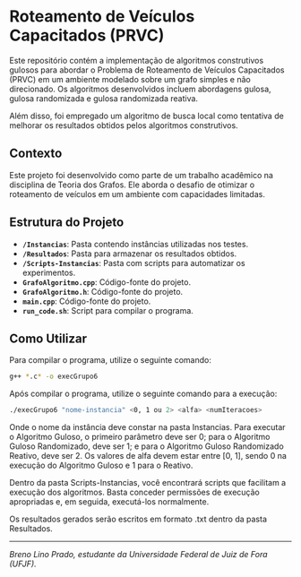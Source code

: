 # Roteamento de Veículos Capacitados (PRVC)

Este repositório contém a implementação de algoritmos construtivos gulosos para abordar o Problema de Roteamento de Veículos Capacitados (PRVC) em um ambiente modelado sobre um grafo simples e não direcionado. Os algoritmos desenvolvidos incluem abordagens gulosa, gulosa randomizada e gulosa randomizada reativa.

Além disso, foi empregado um algoritmo de busca local como tentativa de melhorar os resultados obtidos pelos algoritmos construtivos.
## Contexto

Este projeto foi desenvolvido como parte de um trabalho acadêmico na disciplina de Teoria dos Grafos. Ele aborda o desafio de otimizar o roteamento de veículos em um ambiente com capacidades limitadas.

## Estrutura do Projeto

- **`/Instancias`**: Pasta contendo instâncias utilizadas nos testes.
- **`/Resultados`**: Pasta para armazenar os resultados obtidos.
- **`/Scripts-Instancias`**: Pasta com scripts para automatizar os experimentos.
- **`GrafoAlgoritmo.cpp`**: Código-fonte do projeto.
- **`GrafoAlgoritmo.h`**: Código-fonte do projeto.
- **`main.cpp`**: Código-fonte do projeto.
- **`run_code.sh`**: Script para compilar o programa.

## Como Utilizar

Para compilar o programa, utilize o seguinte comando:

```bash
g++ *.c* -o execGrupo6
```

Após compilar o programa, utilize o seguinte comando para a execução:

```bash
./execGrupo6 "nome-instancia" <0, 1 ou 2> <alfa> <numIteracoes>
```

Onde o nome da instância deve constar na pasta Instancias. Para executar o Algoritmo Guloso, o primeiro parâmetro deve ser 0; para o Algoritmo Guloso Randomizado, deve ser 1; e para o Algoritmo Guloso Randomizado Reativo, deve ser 2. Os valores de alfa devem estar entre [0, 1], sendo 0 na execução do Algoritmo Guloso e 1 para o Reativo.

Dentro da pasta Scripts-Instancias, você encontrará scripts que facilitam a execução dos algoritmos. Basta conceder permissões de execução apropriadas e, em seguida, executá-los normalmente.

Os resultados gerados serão escritos em formato .txt dentro da pasta Resultados.

---

*Breno Lino Prado, estudante da Universidade Federal de Juiz de Fora (UFJF).*
